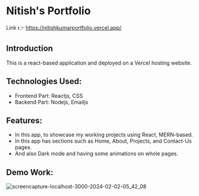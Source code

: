 # Nitish's Portfolio
Link 👉 https://nitishkumarportfolio.vercel.app/

## Introduction 
This is a react-based application and deployed on a Vercel hosting website.

## Technologies Used:
* Frontend Part: Reactjs, CSS
* Backend Part: Nodejs, Emailjs

## Features:
* In this app, to showcase my working projects using React, MERN-based.
* In this app has sections such as Home, About, Projects, and Contact-Us pages.
* And also Dark mode and having some animations on whole pages.

## Demo Work:
![screencapture-localhost-3000-2024-02-02-05_42_08](https://github.com/Nitish105/nitish_Portfolio/assets/83354680/fd7dbf73-15db-418b-9ffd-69ceadebe673)
